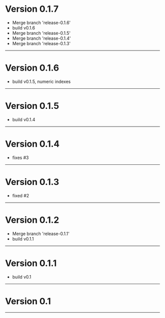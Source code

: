 # Version 0.1.7
 - Merge branch 'release-0.1.6'
 - build v0.1.6
 - Merge branch 'release-0.1.5'
 - Merge branch 'release-0.1.4'
 - Merge branch 'release-0.1.3'

----------

# Version 0.1.6
 - build v0.1.5, numeric indexes

----------

# Version 0.1.5
 - build v0.1.4

----------

# Version 0.1.4
 - fixes #3

----------

# Version 0.1.3
 - fixed #2

----------

# Version 0.1.2
 - Merge branch 'release-0.1.1'
 - build v0.1.1

----------

# Version 0.1.1
 - build v0.1

----------

# Version 0.1

----------


